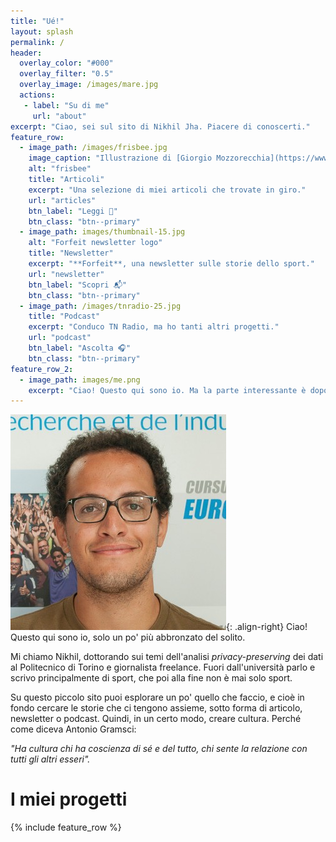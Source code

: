 ```yaml
---
title: "Ué!"
layout: splash
permalink: /
header:
  overlay_color: "#000"
  overlay_filter: "0.5"
  overlay_image: /images/mare.jpg
  actions:
   - label: "Su di me"
     url: "about"
excerpt: "Ciao, sei sul sito di Nikhil Jha. Piacere di conoscerti."
feature_row:
  - image_path: /images/frisbee.jpg
    image_caption: "Illustrazione di [Giorgio Mozzorecchia](https://www.instagram.com/giommoz/)"
    alt: "frisbee"
    title: "Articoli"
    excerpt: "Una selezione di miei articoli che trovate in giro."
    url: "articles"
    btn_label: "Leggi 📃"
    btn_class: "btn--primary"
  - image_path: images/thumbnail-15.jpg
    alt: "Forfeit newsletter logo"
    title: "Newsletter"
    excerpt: "**Forfeit**, una newsletter sulle storie dello sport."
    url: "newsletter"
    btn_label: "Scopri 📬"
    btn_class: "btn--primary"
  - image_path: /images/tnradio-25.jpg
    title: "Podcast"
    excerpt: "Conduco TN Radio, ma ho tanti altri progetti."
    url: "podcast"
    btn_label: "Ascolta 🎧"
    btn_class: "btn--primary"
feature_row_2:
  - image_path: images/me.png
    excerpt: "Ciao! Questo qui sono io. Ma la parte interessante è dopo"
---
```


![image-right](/images/me-50.jpg){: .align-right}
Ciao! Questo qui sono io, solo un po' più abbronzato del solito.

Mi chiamo Nikhil, dottorando sui temi dell'analisi *privacy-preserving* dei dati al Politecnico di Torino e giornalista freelance. Fuori dall'università parlo e scrivo principalmente di sport, che poi alla fine non è mai solo sport.

Su questo piccolo sito puoi esplorare un po' quello che faccio, e cioè in fondo cercare le storie che ci tengono assieme, sotto forma di articolo, newsletter o podcast. Quindi, in un certo modo, creare cultura. Perché come diceva Antonio Gramsci:

*"Ha cultura chi ha coscienza di sé e del tutto, chi sente la relazione con tutti gli altri esseri".*



# I miei progetti
{% include feature_row %}